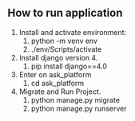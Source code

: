 ## How to run application

1. Install and activate environment:
   1. python -m venv env
   2. ./env/Scripts/activate
2. Install django version 4.
   1. pip install django==4.0
3. Enter on ask_platform
   1. cd ask_platform
4. Migrate and Run Project.
   1. python manage.py migrate
   2. python manage.py runserver